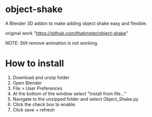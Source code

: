 # object-shake
A Blender 3D addon to make adding object shake easy and flexible.

original work "https://github.com/thatimster/object-shake"

NOTE: Still remove animation is not working.

# How to install
1. Download and unzip folder
2. Open Blender
3. File > User Preferences
4. At the bottom of the window select "Install from file..."
5. Navigate to the unzipped folder and select Object_Shake.py
6. Click the check box to enable.
7. Click save + refresh
